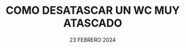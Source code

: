 ---
title: 'COMO DESATASCAR UN WC MUY ATASCADO'	
subTitle: 'Consejos y trucos para desatascar WC muy atascado.'
metaDescription: 'Descubre métodos efectivos y consejos profesionales 🛠️ para desatascar tu WC de forma segura y rápida. Soluciones prácticas con Desatascos Pociten.'
metaContent: 'Descubre métodos efectivos y consejos profesionales 🛠️ para desatascar tu WC de forma segura y rápida. Soluciones prácticas con Desatascos Pociten.'
desc: 'Todo lo que necesitas saber para llevar a cabo un desatasco de WC muy atascado. Consejos y trucos profesionales para solucionar el problema de forma rápida y segura.'
mediumImage: '370.webp'
largeImage: '845.webp'
date: '23 FEBRERO 2024'
blogMeta: '23 FEBRERO 2024 - Pociten'
excerpt: 'Evita problemas con un mantenimiento adecuado de tus tuberías.'
detailBreadcrumbSubTitle: 'Blog - Desatascos Pociten'
detailBreadcrumbDesc: 'WC: Como realizar un desatasco casero'
detailSubTitle: 'EVITA PROBLEMAS EN TU WC'
quote: "Enfrentarse a un WC muy atascado puede ser desalentador, pero con las herramientas correctas y un poco de conocimiento, incluso el atasco más rebelde puede ser vencido."
htmlCode: "

<p>Desde <a href='https://www.desatascos-madrid.com'>Desatascos Pociten</a>, entendemos la frustración y el inconveniente que puede causar un WC muy atascado en tu hogar. Por ello, queremos compartir contigo algunas soluciones efectivas y consejos prácticos para solucionar este problema de manera eficiente y prevenir futuros atascos. Nuestra experiencia en el campo nos ha permitido recopilar las mejores prácticas para enfrentar incluso los atascos más desafiantes.</p>
<br>

<h2 style='font-size:32px'>Identificación del Problema</h2>
<p>El primer paso es reconocer el nivel de atasco con el que estás lidiando. Un WC muy atascado generalmente se manifiesta con agua que sube peligrosamente o que no drena después de varios intentos de descarga. Las causas pueden variar desde objetos accidentales que caen al inodoro hasta acumulaciones de cal o papel excesivo.</p>
<br>
<h2 style='font-size:32px'>Métodos de Desatasco Inmediato </h2>
<h3 style='font-size:26px'>Uso del Desatascador Tradicional</h3>
<p>Una herramienta fundamental en cualquier hogar es el desatascador. Usarlo correctamente puede resolver muchos problemas sin necesidad de recurrir a medidas más drásticas. Asegúrate de que el desatascador cubra completamente la apertura y realiza movimientos firmes y consistentes para crear presión en la tubería.</p>


<h3 style='font-size:26px'>Bicarbonato de Sodio y Vinagre</h3>
<p>Una mezcla de bicarbonato de sodio y vinagre puede ser sorprendentemente efectiva para deshacer atascos orgánicos. Vierte media taza de bicarbonato seguido de media taza de vinagre y deja actuar durante la noche antes de enjuagar con agua caliente.</p>

<h3 style='font-size:26px'>Agua Caliente</h3>
<p>El agua caliente puede ayudar a disolver ciertos tipos de obstrucciones, especialmente las que involucran grasa. Sin embargo, úsala con precaución para no dañar la cerámica del inodoro.</p>



<h2 style='font-size:32px'>Herramientas Especializadas</h2>
<p>Para atascos más severos, podrías considerar el uso de productos químicos desatascadores o una serpiente de fontanero. Estas herramientas pueden ser muy efectivas, pero es crucial usarlas siguiendo estrictamente las instrucciones para evitar daños en tus tuberías o en el WC.</p>
<br>

<h2 style='font-size:32px'>Prevención de Futuros Atascos</h2>
<p>La prevención es clave para evitar la recurrencia de atascos. Evita tirar toallitas húmedas, productos sanitarios, o cualquier objeto no degradable por el inodoro. Una limpieza regular con métodos no abrasivos también puede ayudar a mantener las tuberías libres de obstrucciones.</p>
<br>

<h3 style='font-size:32px'>Cuándo Llamar a un Profesional</h3>
<p>Si has intentado todos los métodos anteriores sin éxito, puede ser el momento de llamar a los profesionales. En Desatascos Pociten, estamos equipados con las herramientas y la experiencia necesarias para resolver cualquier tipo de atasco, garantizando resultados rápidos y eficientes con el mínimo inconveniente para ti y tu familia.</p>
<br>

<p>Esperamos que estos consejos te sean útiles para mantener tu WC funcionando correctamente. Recuerda, en Desatascos Pociten estamos aquí para ayudarte con cualquier problema de atascos y pocería que puedas tener. No dudes en contactarnos para obtener asistencia profesional.</p>
<br>


"
category:
    - todo | <span>04</span>
    - desatascos | <span>02</span>
tag:
    - tuberias
    - prevención
    - desatascos
    
isFeatured: true
---